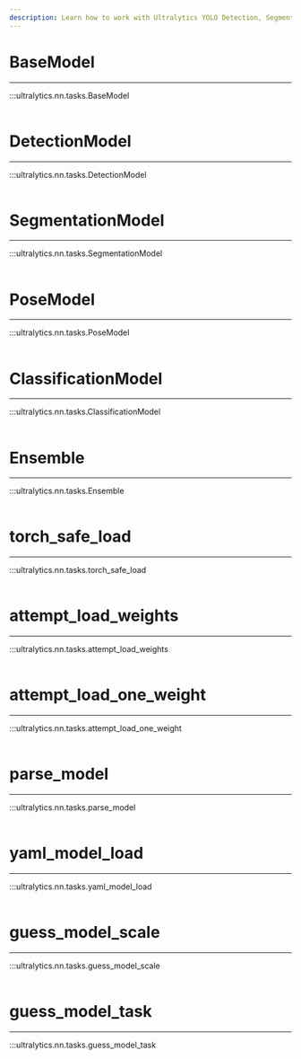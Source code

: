 ```yaml
---
description: Learn how to work with Ultralytics YOLO Detection, Segmentation & Classification Models, load weights and parse models in PyTorch.
---
```


# BaseModel
---
:::ultralytics.nn.tasks.BaseModel
<br><br>

# DetectionModel
---
:::ultralytics.nn.tasks.DetectionModel
<br><br>

# SegmentationModel
---
:::ultralytics.nn.tasks.SegmentationModel
<br><br>

# PoseModel
---
:::ultralytics.nn.tasks.PoseModel
<br><br>

# ClassificationModel
---
:::ultralytics.nn.tasks.ClassificationModel
<br><br>

# Ensemble
---
:::ultralytics.nn.tasks.Ensemble
<br><br>

# torch_safe_load
---
:::ultralytics.nn.tasks.torch_safe_load
<br><br>

# attempt_load_weights
---
:::ultralytics.nn.tasks.attempt_load_weights
<br><br>

# attempt_load_one_weight
---
:::ultralytics.nn.tasks.attempt_load_one_weight
<br><br>

# parse_model
---
:::ultralytics.nn.tasks.parse_model
<br><br>

# yaml_model_load
---
:::ultralytics.nn.tasks.yaml_model_load
<br><br>

# guess_model_scale
---
:::ultralytics.nn.tasks.guess_model_scale
<br><br>

# guess_model_task
---
:::ultralytics.nn.tasks.guess_model_task
<br><br>
